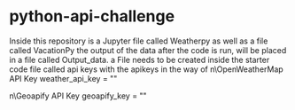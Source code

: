 # python-api-challenge
Inside this repository is a Jupyter file called Weatherpy as well as a file called VacationPy
the output of the data after the code is run, will be placed in a file called Output_data. 
a File needs to be created inside the starter code file called api keys with the apikeys in the way of 
n\OpenWeatherMap API Key
weather_api_key = ""

n\Geoapify API Key
geoapify_key = ""


